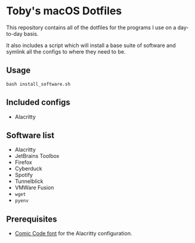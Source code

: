 # Toby's macOS Dotfiles

This repository contains all of the dotfiles for the programs I use on a day-to-day basis. 

It also includes a script which will install a base suite of software and symlink all the configs to where they need to be.

## Usage

`bash install_software.sh`

## Included configs

- Alacritty

## Software list

- Alacritty
- JetBrains Toolbox
- Firefox
- Cyberduck
- Spotify
- Tunnelblick
- VMWare Fusion
- `wget`
- `pyenv`

## Prerequisites

- [Comic Code font](https://www.myfonts.com/fonts/tabular-type-foundry/comic-code/) for the Alacritty configuration.